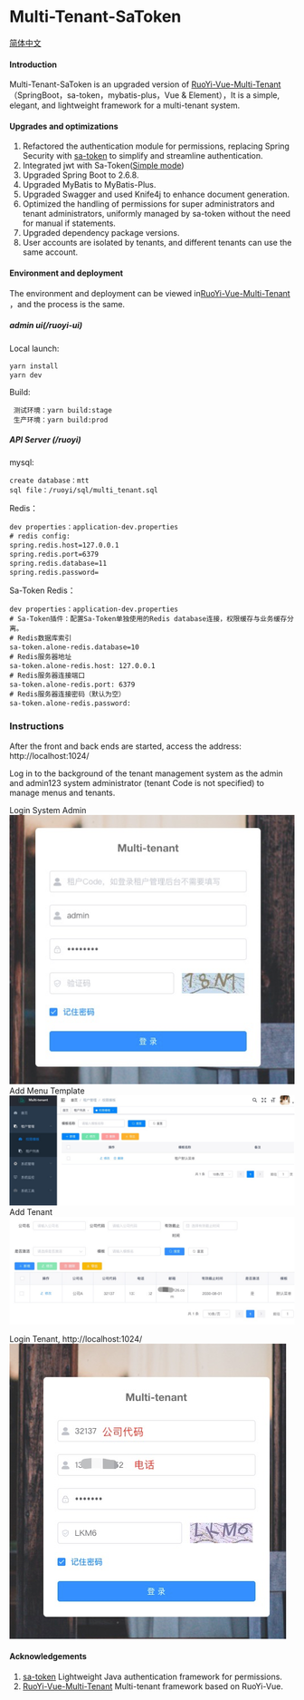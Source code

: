 # Multi-Tenant-SaToken

[简体中文](https://github.com/u3breeze/Springboot-Multi-Tenant-SaToken/blob/main/README_zh.md)

#### Introduction
Multi-Tenant-SaToken is an upgraded version of [RuoYi-Vue-Multi-Tenant](https://github.com/leslie1015/RuoYi-Vue-Multi-Tenant) （SpringBoot，sa-token，mybatis-plus，Vue & Element），It is a simple, elegant, and lightweight framework for a multi-tenant system.

#### Upgrades and optimizations
1. Refactored the authentication module for permissions, replacing Spring Security with [sa-token](https://sa-token.cc) to simplify and streamline authentication.
2. Integrated jwt with Sa-Token([Simple mode](https://sa-token.cc/doc.html#/plugin/jwt-extend)) 
3. Upgraded Spring Boot to 2.6.8.
4. Upgraded MyBatis to MyBatis-Plus.
5. Upgraded Swagger and used Knife4j to enhance document generation.
6. Optimized the handling of permissions for super administrators and tenant administrators, uniformly managed by sa-token without the need for manual if statements.
7. Upgraded dependency package versions.
8. User accounts are isolated by tenants, and different tenants can use the same account.

#### Environment and deployment
The environment and deployment can be viewed in[RuoYi-Vue-Multi-Tenant](https://gitee.com/leslie8195/ruo-yi-vue-multi-tenant) ，and the process is the same.

##### admin ui(/ruoyi-ui)
Local launch:
   ```
   yarn install
   yarn dev
   ```

Build:
   ```
    测试环境：yarn build:stage
    生产环境：yarn build:prod
   ```
##### API Server (/ruoyi)
mysql:
   ```
   create database：mtt
   sql file：/ruoyi/sql/multi_tenant.sql
   ```
Redis：
   ```
   dev properties：application-dev.properties
   # redis config:
   spring.redis.host=127.0.0.1
   spring.redis.port=6379
   spring.redis.database=11
   spring.redis.password=
   ```
Sa-Token Redis：
   ```
   dev properties：application-dev.properties
   # Sa-Token插件：配置Sa-Token单独使用的Redis database连接，权限缓存与业务缓存分离。
   # Redis数据库索引
   sa-token.alone-redis.database=10
   # Redis服务器地址
   sa-token.alone-redis.host: 127.0.0.1
   # Redis服务器连接端口
   sa-token.alone-redis.port: 6379
   # Redis服务器连接密码（默认为空）
   sa-token.alone-redis.password:
   ``` 
### Instructions

After the front and back ends are started, access the address: http://localhost:1024/

Log in to the background of the tenant management system as the admin and admin123 system administrator (tenant Code is not specified) to manage menus and tenants.

Login System Admin
![img.png](./screenshot/img.png)
Add Menu Template
![img.png](./screenshot/menu.jpg)
Add Tenant
![img.png](./screenshot/comimg.png)

Login Tenant, http://localhost:1024/
![img.png](./screenshot/tenant.png)

#### Acknowledgements
1. [sa-token](https://sa-token.cc) Lightweight Java authentication framework for permissions.
2. [RuoYi-Vue-Multi-Tenant](https://github.com/leslie1015/RuoYi-Vue-Multi-Tenant) Multi-tenant framework based on RuoYi-Vue.
